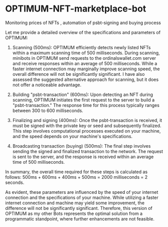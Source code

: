 # OPTIMUM-NFT-marketplace-bot
 Monitoring prices of NFTs , automation of psbt-signing and buying process 

Let me provide a detailed overview of the specifications and parameters of OPTIMUM:

1. Scanning (500ms): OPTIMUM efficiently detects newly listed NFTs within a maximum scanning time of 500 milliseconds. During scanning, minibots in OPTIMUM send requests to the ordinalswallet.com server and receive responses within an average of 500 milliseconds. While a faster internet connection may marginally improve scanning speed, the overall difference will not be significantly significant. I have also assessed the suggested alternative approach for scanning, but it does not offer a noticeable advantage.

2. Building "psbt-transaction" (600ms): Upon detecting an NFT during scanning, OPTIMUM initiates the first request to the server to build a "psbt-transaction." The response time for this process typically ranges between 300 to 600 milliseconds.

3. Finalizing and signing (400ms): Once the psbt-transaction is received, it must be signed with the private key or seed and subsequently finalized. This step involves computational processes executed on your machine, and the speed depends on your machine's specifications.

4. Broadcasting transaction (buying) (500ms): The final step involves sending the signed and finalized transaction to the network. The request is sent to the server, and the response is received within an average time of 500 milliseconds.

In summary, the overall time required for these steps is calculated as follows: 500ms + 600ms + 400ms + 500ms = 2000 milliseconds = 2 seconds.

As evident, these parameters are influenced by the speed of your internet connection and the specifications of your machine. While utilizing a faster internet connection and machine may yield some improvement, the difference will not be significantly significant. Therefore, this version of OPTIMUM as my other Bots represents the optimal  solution from a programmatic standpoint, where further enhancements are not feasible.
